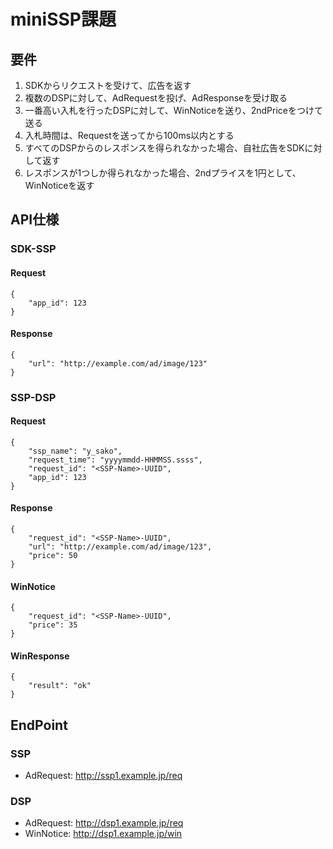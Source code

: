 # miniSSP課題

## 要件
1. SDKからリクエストを受けて、広告を返す
2. 複数のDSPに対して、AdRequestを投げ、AdResponseを受け取る
3. 一番高い入札を行ったDSPに対して、WinNoticeを送り、2ndPriceをつけて送る
4. 入札時間は、Requestを送ってから100ms以内とする
5. すべてのDSPからのレスポンスを得られなかった場合、自社広告をSDKに対して返す
6. レスポンスが1つしか得られなかった場合、2ndプライスを1円として、WinNoticeを返す


## API仕様
### SDK-SSP
#### Request
```
{
    "app_id": 123
}
```
#### Response
```
{
    "url": "http://example.com/ad/image/123"
}
```

### SSP-DSP
#### Request
```
{
    "ssp_name": "y_sako",
    "request_time": "yyyymmdd-HHMMSS.ssss",
    "request_id": "<SSP-Name>-UUID",
    "app_id": 123
}
```

#### Response
```
{
    "request_id": "<SSP-Name>-UUID",
    "url": "http://example.com/ad/image/123",
    "price": 50
}
```

#### WinNotice
```
{
    "request_id": "<SSP-Name>-UUID",
    "price": 35
}
```

#### WinResponse
```
{
    "result": "ok"
}
```


## EndPoint
### SSP
- AdRequest: http://ssp1.example.jp/req

### DSP
- AdRequest: http://dsp1.example.jp/req
- WinNotice: http://dsp1.example.jp/win

